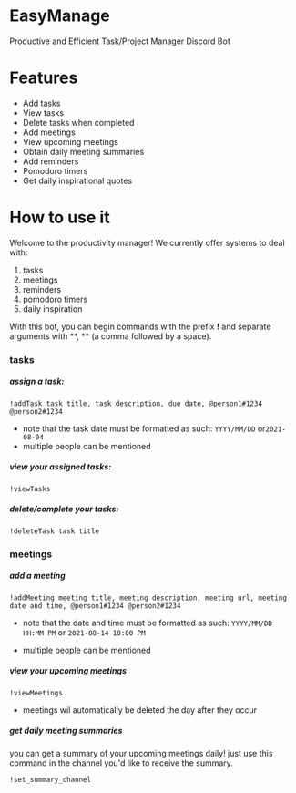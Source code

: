 # EasyManage
Productive and Efficient Task/Project Manager Discord Bot
# Features
- Add tasks 
- View tasks
- Delete tasks when completed
- Add meetings
- View upcoming meetings
- Obtain daily meeting summaries
- Add reminders
- Pomodoro timers
- Get daily inspirational quotes
# How to use it
Welcome to the productivity manager! We currently offer systems to deal with:

1. tasks
2. meetings
3. reminders
4. pomodoro timers
5. daily inspiration

With this bot, you can begin commands with the prefix **!** and separate arguments with **, ** (a comma followed by a space).

### tasks

##### assign a task:

`!addTask task title, task description, due date, @person1#1234 @person2#1234`

- note that the task date must be formatted as such: `YYYY/MM/DD` or`2021-08-04`
- multiple people can be mentioned

##### view your assigned tasks:

`!viewTasks`

##### delete/complete your tasks:

`!deleteTask task title`



### meetings

##### add a meeting

`!addMeeting meeting title, meeting description, meeting url, meeting date and time, @person1#1234 @person2#1234`

- note that the date and time must be formatted as such: `YYYY/MM/DD HH:MM PM` or `2021-08-14 10:00 PM`

- multiple people can be mentioned

##### view your upcoming meetings

`!viewMeetings`
- meetings wil automatically be deleted the day after they occur

##### get daily meeting summaries

you can get a summary of your upcoming meetings daily! just use this command in the channel you'd like to receive the summary.

`!set_summary_channel`

